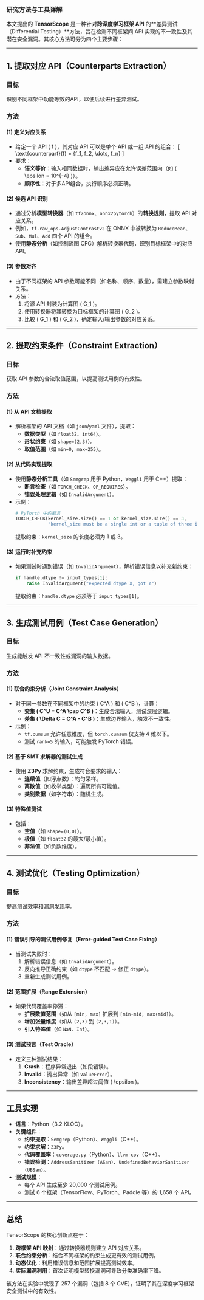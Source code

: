 ### **研究方法与工具详解**

本文提出的 **TensorScope** 是一种针对**跨深度学习框架 API** 的**差异测试（Differential Testing）**方法，旨在检测不同框架间 API 实现的不一致性及其潜在安全漏洞。其核心方法可分为四个主要步骤：

---

## **1. 提取对应 API（Counterparts Extraction）**
### **目标**  
识别不同框架中功能等效的API，以便后续进行差异测试。

### **方法**
#### **(1) 定义对应关系**
- 给定一个 API \( f \)，其对应 API 可以是单个 API 或一组 API 的组合：
  \[
  \text{counterpart}(f) = \{f_1, f_2, \dots, f_n\}
  \]
- 要求：
  - **语义等价**：输入相同数据时，输出差异应在允许误差范围内（如 \( \epsilon = 10^{-4} \)）。
  - **顺序性**：对于多API组合，执行顺序必须正确。

#### **(2) 候选 API 识别**
- 通过分析**模型转换器**（如 `tf2onnx`、`onnx2pytorch`）的**转换规则**，提取 API 对应关系。
- 例如，`tf.raw_ops.AdjustContrastv2` 在 ONNX 中被转换为 `ReduceMean`、`Sub`、`Mul`、`Add` 四个 API 的组合。
- 使用**静态分析**（如控制流图 CFG）解析转换器代码，识别目标框架中的对应 API。

#### **(3) 参数对齐**
- 由于不同框架的 API 参数可能不同（如名称、顺序、数量），需建立参数映射关系。
- 方法：
  1. 将源 API 封装为计算图 \( G_1 \)。
  2. 使用转换器将其转换为目标框架的计算图 \( G_2 \)。
  3. 比较 \( G_1 \) 和 \( G_2 \)，确定输入/输出参数的对应关系。

---

## **2. 提取约束条件（Constraint Extraction）**
### **目标**
获取 API 参数的合法取值范围，以提高测试用例的有效性。

### **方法**
#### **(1) 从 API 文档提取**
- 解析框架的 API 文档（如 `json`/`yaml` 文件），提取：
  - **数据类型**（如 `float32`、`int64`）。
  - **形状约束**（如 `shape=(2,3)`）。
  - **取值范围**（如 `min=0, max=255`）。

#### **(2) 从代码实现提取**
- 使用**静态分析工具**（如 `Semgrep` 用于 Python，`Weggli` 用于 C++）提取：
  - **断言检查**（如 `TORCH_CHECK`、`OP_REQUIRES`）。
  - **错误处理逻辑**（如 `InvalidArgument`）。
- 示例：
  ```python
  # PyTorch 中的断言
  TORCH_CHECK(kernel_size.size() == 1 or kernel_size.size() == 3, 
              "kernel_size must be a single int or a tuple of three ints")
  ```
  提取约束：`kernel_size` 的长度必须为 1 或 3。

#### **(3) 运行时补充约束**
- 如果测试时遇到错误（如 `InvalidArgument`），解析错误信息以补充新约束：
  ```python
  if handle.dtype != input_types[1]:
      raise InvalidArgument("expected dtype X, got Y")
  ```
  提取约束：`handle.dtype` 必须等于 `input_types[1]`。

---

## **3. 生成测试用例（Test Case Generation）**
### **目标**
生成能触发 API 不一致性或漏洞的输入数据。

### **方法**
#### **(1) 联合约束分析（Joint Constraint Analysis）**
- 对于同一参数在不同框架中的约束 \( C^A \) 和 \( C^B \)，计算：
  - **交集 \( C^U = C^A \cap C^B \)**：生成合法输入，测试深层逻辑。
  - **差集 \( \Delta C = C^A - C^B \)**：生成边界输入，触发不一致性。
- 示例：
  - `tf.cumsum` 允许任意维度，但 `torch.cumsum` 仅支持 4 维以下。
  - 测试 `rank=5` 的输入，可能触发 PyTorch 错误。

#### **(2) 基于 SMT 求解器的测试生成**
- 使用 **Z3Py** 求解约束，生成符合要求的输入：
  - **连续值**（如浮点数）：均匀采样。
  - **离散值**（如枚举类型）：遍历所有可能值。
  - **类别数据**（如字符串）：随机生成。

#### **(3) 特殊值测试**
- 包括：
  - **空值**（如 `shape=(0,0)`）。
  - **极值**（如 `float32` 的最大/最小值）。
  - **非法值**（如负数维度）。

---

## **4. 测试优化（Testing Optimization）**
### **目标**
提高测试效率和漏洞发现率。

### **方法**
#### **(1) 错误引导的测试用例修复（Error-guided Test Case Fixing）**
- 当测试失败时：
  1. 解析错误信息（如 `InvalidArgument`）。
  2. 反向推导正确约束（如 `dtype` 不匹配 → 修正 `dtype`）。
  3. 重新生成测试用例。

#### **(2) 范围扩展（Range Extension）**
- 如果代码覆盖率停滞：
  - **扩展数值范围**（如从 `[min, max]` 扩展到 `[min-mid, max+mid]`）。
  - **增加张量维度**（如从 `(2,3)` 到 `(2,3,1)`）。
  - **引入特殊值**（如 `NaN`、`Inf`）。

#### **(3) 测试预言（Test Oracle）**
- 定义三种测试结果：
  1. **Crash**：程序异常退出（如段错误）。
  2. **Invalid**：抛出异常（如 `ValueError`）。
  3. **Inconsistency**：输出差异超过阈值 \( \epsilon \)。

---

## **工具实现**
- **语言**：Python（3.2 KLOC）。
- **关键组件**：
  - **约束提取**：`Semgrep`（Python）、`Weggli`（C++）。
  - **约束求解**：`Z3Py`。
  - **代码覆盖率**：`coverage.py`（Python）、`llvm-cov`（C++）。
  - **错误检测**：`AddressSanitizer (ASan)`、`UndefinedBehaviorSanitizer (UBSan)`。
- **测试规模**：
  - 每个 API 生成至少 20,000 个测试用例。
  - 测试 6 个框架（TensorFlow、PyTorch、Paddle 等）的 1,658 个 API。

---

## **总结**
TensorScope 的核心创新点在于：
1. **跨框架 API 映射**：通过转换器规则建立 API 对应关系。
2. **联合约束分析**：结合不同框架的约束生成更有效的测试用例。
3. **动态优化**：利用错误信息和范围扩展提高测试效率。
4. **实际漏洞利用**：首次证明模型转换漏洞可导致分类准确率下降。

该方法在实验中发现了 257 个漏洞（包括 8 个 CVE），证明了其在深度学习框架安全测试中的有效性。